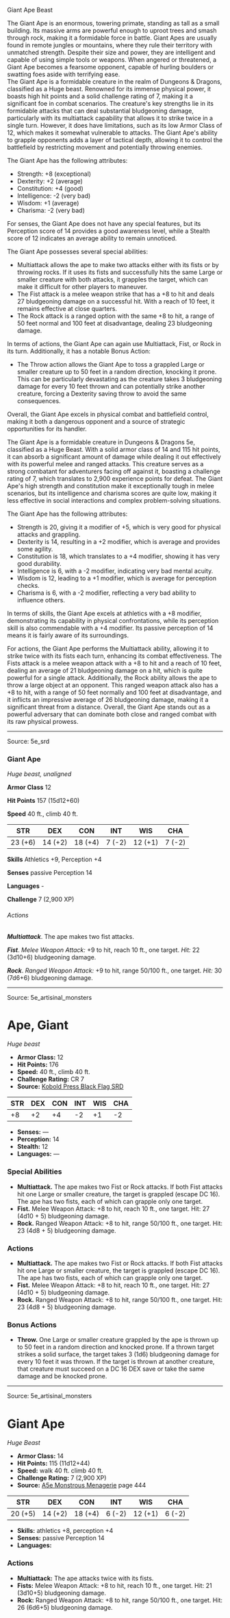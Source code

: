 <MonsterName/>Giant Ape</MonsterName>
<CreatureType/>Beast</CreatureType>

<summary>The Giant Ape is an enormous, towering primate, standing as tall as a small building. Its massive arms are powerful enough to uproot trees and smash through rock, making it a formidable force in battle. Giant Apes are usually found in remote jungles or mountains, where they rule their territory with unmatched strength. Despite their size and power, they are intelligent and capable of using simple tools or weapons. When angered or threatened, a Giant Ape becomes a fearsome opponent, capable of hurling boulders or swatting foes aside with terrifying ease.</summary>

<summary>The Giant Ape is a formidable creature in the realm of Dungeons & Dragons, classified as a Huge beast. Renowned for its immense physical power, it boasts high hit points and a solid challenge rating of 7, making it a significant foe in combat scenarios. The creature's key strengths lie in its formidable attacks that can deal substantial bludgeoning damage, particularly with its multiattack capability that allows it to strike twice in a single turn. However, it does have limitations, such as its low Armor Class of 12, which makes it somewhat vulnerable to attacks. The Giant Ape's ability to grapple opponents adds a layer of tactical depth, allowing it to control the battlefield by restricting movement and potentially throwing enemies.</summary>

<detail>

The Giant Ape has the following attributes:
- Strength: +8 (exceptional)
- Dexterity: +2 (average)
- Constitution: +4 (good)
- Intelligence: -2 (very bad)
- Wisdom: +1 (average)
- Charisma: -2 (very bad)

For senses, the Giant Ape does not have any special features, but its Perception score of 14 provides a good awareness level, while a Stealth score of 12 indicates an average ability to remain unnoticed.

The Giant Ape possesses several special abilities:
- Multiattack allows the ape to make two attacks either with its fists or by throwing rocks. If it uses its fists and successfully hits the same Large or smaller creature with both attacks, it grapples the target, which can make it difficult for other players to maneuver.
- The Fist attack is a melee weapon strike that has a +8 to hit and deals 27 bludgeoning damage on a successful hit. With a reach of 10 feet, it remains effective at close quarters.
- The Rock attack is a ranged option with the same +8 to hit, a range of 50 feet normal and 100 feet at disadvantage, dealing 23 bludgeoning damage.

In terms of actions, the Giant Ape can again use Multiattack, Fist, or Rock in its turn. Additionally, it has a notable Bonus Action:
- The Throw action allows the Giant Ape to toss a grappled Large or smaller creature up to 50 feet in a random direction, knocking it prone. This can be particularly devastating as the creature takes 3 bludgeoning damage for every 10 feet thrown and can potentially strike another creature, forcing a Dexterity saving throw to avoid the same consequences.

Overall, the Giant Ape excels in physical combat and battlefield control, making it both a dangerous opponent and a source of strategic opportunities for its handler.

The Giant Ape is a formidable creature in Dungeons & Dragons 5e, classified as a Huge Beast. With a solid armor class of 14 and 115 hit points, it can absorb a significant amount of damage while dealing it out effectively with its powerful melee and ranged attacks. This creature serves as a strong combatant for adventurers facing off against it, boasting a challenge rating of 7, which translates to 2,900 experience points for defeat. The Giant Ape's high strength and constitution make it exceptionally tough in melee scenarios, but its intelligence and charisma scores are quite low, making it less effective in social interactions and complex problem-solving situations.

The Giant Ape has the following attributes: 
- Strength is 20, giving it a modifier of +5, which is very good for physical attacks and grappling.
- Dexterity is 14, resulting in a +2 modifier, which is average and provides some agility.
- Constitution is 18, which translates to a +4 modifier, showing it has very good durability.
- Intelligence is 6, with a -2 modifier, indicating very bad mental acuity.
- Wisdom is 12, leading to a +1 modifier, which is average for perception checks.
- Charisma is 6, with a -2 modifier, reflecting a very bad ability to influence others.

In terms of skills, the Giant Ape excels at athletics with a +8 modifier, demonstrating its capability in physical confrontations, while its perception skill is also commendable with a +4 modifier. Its passive perception of 14 means it is fairly aware of its surroundings.

For actions, the Giant Ape performs the Multiattack ability, allowing it to strike twice with its fists each turn, enhancing its combat effectiveness. The Fists attack is a melee weapon attack with a +8 to hit and a reach of 10 feet, dealing an average of 21 bludgeoning damage on a hit, which is quite powerful for a single attack. Additionally, the Rock ability allows the ape to throw a large object at an opponent. This ranged weapon attack also has a +8 to hit, with a range of 50 feet normally and 100 feet at disadvantage, and it inflicts an impressive average of 26 bludgeoning damage, making it a significant threat from a distance. Overall, the Giant Ape stands out as a powerful adversary that can dominate both close and ranged combat with its raw physical prowess.</detail>



---

Source: 5e_srd

### Giant Ape

*Huge beast, unaligned*

**Armor Class** 12

**Hit Points** 157 (15d12+60)

**Speed** 40 ft., climb 40 ft.

| STR     | DEX     | CON     | INT    | WIS     | CHA    |
|---------|---------|---------|--------|---------|--------|
| 23 (+6) | 14 (+2) | 18 (+4) | 7 (-2) | 12 (+1) | 7 (-2) |

**Skills** Athletics +9, Perception +4

**Senses** passive Perception 14

**Languages** -

**Challenge** 7 (2,900 XP)

###### Actions

***Multiattack***. The ape makes two fist attacks.

***Fist***. *Melee Weapon Attack:* +9 to hit, reach 10 ft., one target. *Hit:* 22 (3d10+6) bludgeoning damage.

***Rock***. *Ranged Weapon Attack:* +9 to hit, range 50/100 ft., one target. *Hit:* 30 (7d6+6) bludgeoning damage.



---

Source: 5e_artisinal_monsters

# Ape, Giant

*Huge beast*

- **Armor Class:** 12
- **Hit Points:** 176
- **Speed:** 40 ft., climb 40 ft.
- **Challenge Rating:** CR 7
- **Source:** [Kobold Press Black Flag SRD](https://koboldpress.com/black-flag-roleplaying/)

| STR | DEX | CON | INT | WIS | CHA |
| --- | --- | --- | --- | --- | --- |
| +8 | +2 | +4 | -2 | +1 | -2 |

- **Senses:** —
- **Perception:** 14
- **Stealth:** 12
- **Languages:** —

### Special Abilities

- **Multiattack.** The ape makes two Fist or Rock attacks. If both Fist attacks hit one Large or smaller creature, the target is grappled (escape DC 16). The ape has two fists, each of which can grapple only one target.
- **Fist.** Melee Weapon Attack: +8 to hit, reach 10 ft., one target. Hit: 27 (4d10 + 5) bludgeoning damage.
- **Rock.** Ranged Weapon Attack: +8 to hit, range 50/100 ft., one target. Hit: 23 (4d8 + 5) bludgeoning damage.

### Actions

- **Multiattack.** The ape makes two Fist or Rock attacks. If both Fist attacks hit one Large or smaller creature, the target is grappled (escape DC 16). The ape has two fists, each of which can grapple only one target.
- **Fist.** Melee Weapon Attack: +8 to hit, reach 10 ft., one target. Hit: 27 (4d10 + 5) bludgeoning damage.
- **Rock.** Ranged Weapon Attack: +8 to hit, range 50/100 ft., one target. Hit: 23 (4d8 + 5) bludgeoning damage.

### Bonus Actions

- **Throw.** One Large or smaller creature grappled by the ape is thrown up to 50 feet in a random direction and knocked prone. If a thrown target strikes a solid surface, the target takes 3 (1d6) bludgeoning damage for every 10 feet it was thrown. If the target is thrown at another creature, that creature must succeed on a DC 16 DEX save or take the same damage and be knocked prone.





---

Source: 5e_artisinal_monsters

# Giant Ape

*Huge* *Beast*

- **Armor Class:** 14
- **Hit Points:** 115 (11d12+44)
- **Speed:** walk 40 ft. climb 40 ft.
- **Challenge Rating:** 7 (2,900 XP)
- **Source:** [A5e Monstrous Menagerie](https://enpublishingrpg.com/products/level-up-monstrous-menagerie-a5e) page 444

| STR | DEX | CON | INT | WIS | CHA |
| --- | --- | --- | --- | --- | --- |
| 20 (+5) | 14 (+2) | 18 (+4) | 6 (-2) | 12 (+1) | 6 (-2) |

- **Skills:** athletics +8, perception +4
- **Senses:** passive Perception 14
- **Languages:** 

### Actions

- **Multiattack:** The ape attacks twice with its fists.
- **Fists:** Melee Weapon Attack: +8 to hit, reach 10 ft., one target. Hit: 21 (3d10+5) bludgeoning damage.
- **Rock:** Ranged Weapon Attack: +8 to hit, range 50/100 ft., one target. Hit: 26 (6d6+5) bludgeoning damage.





